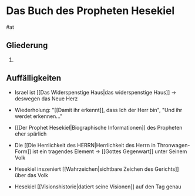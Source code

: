 # Das Buch des Propheten Hesekiel

#at

## Gliederung

1. 

## Auffälligkeiten

- Israel ist [[Das Widerspenstige Haus|das widerspenstige Haus]] -> deswegen das Neue Herz
- Wiederholung: "[[Damit ihr erkennt]], dass Ich der Herr bin", "Und ihr werdet erkennen..."
- [[Der Prophet Hesekiel|Biographische Informationen]] des Propheten eher spärlich
- Die [[Die Herrlichkeit des HERRN|Herrlichkeit des Herrn in Thronwagen-Form]] ist ein tragendes Element -> [[Gottes Gegenwart]] unter Seinem Volk

- Hesekiel inszeniert [[Wahrzeichen|sichtbare Zeichen des Gerichts]] über das Volk
- Hesekiel [[Visionshistorie|datiert seine Visionen]] auf den Tag genau

